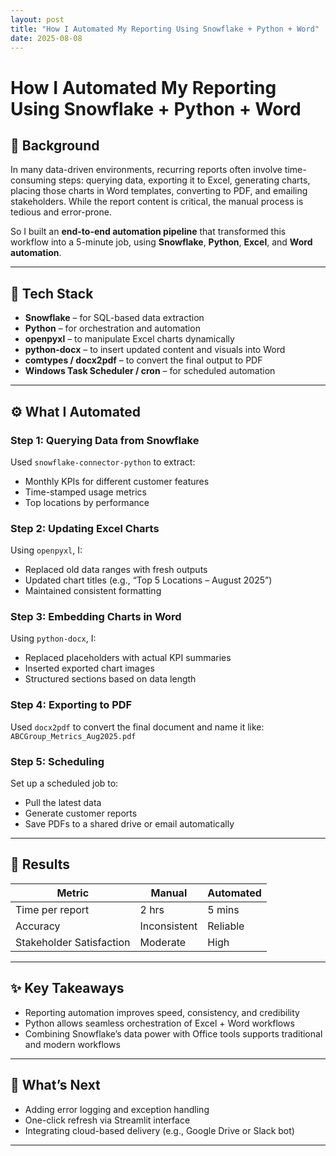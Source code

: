 ```yaml
---
layout: post
title: "How I Automated My Reporting Using Snowflake + Python + Word"
date: 2025-08-08
---
```


# How I Automated My Reporting Using Snowflake + Python + Word

## 📌 Background
In many data-driven environments, recurring reports often involve time-consuming steps: querying data, exporting it to Excel, generating charts, placing those charts in Word templates, converting to PDF, and emailing stakeholders. While the report content is critical, the manual process is tedious and error-prone.

So I built an **end-to-end automation pipeline** that transformed this workflow into a 5-minute job, using **Snowflake**, **Python**, **Excel**, and **Word automation**.

---

## 🔧 Tech Stack
- **Snowflake** – for SQL-based data extraction  
- **Python** – for orchestration and automation  
- **openpyxl** – to manipulate Excel charts dynamically  
- **python-docx** – to insert updated content and visuals into Word  
- **comtypes / docx2pdf** – to convert the final output to PDF  
- **Windows Task Scheduler / cron** – for scheduled automation

---

## ⚙️ What I Automated

### Step 1: Querying Data from Snowflake
Used `snowflake-connector-python` to extract:
- Monthly KPIs for different customer features
- Time-stamped usage metrics
- Top locations by performance

### Step 2: Updating Excel Charts
Using `openpyxl`, I:
- Replaced old data ranges with fresh outputs
- Updated chart titles (e.g., “Top 5 Locations – August 2025”)
- Maintained consistent formatting

### Step 3: Embedding Charts in Word
Using `python-docx`, I:
- Replaced placeholders with actual KPI summaries
- Inserted exported chart images
- Structured sections based on data length

### Step 4: Exporting to PDF
Used `docx2pdf` to convert the final document and name it like:
`ABCGroup_Metrics_Aug2025.pdf`

### Step 5: Scheduling
Set up a scheduled job to:
- Pull the latest data
- Generate customer reports
- Save PDFs to a shared drive or email automatically

---

## 🧠 Results

| Metric                  | Manual   | Automated |
|-------------------------|----------|-----------|
| Time per report         | 2 hrs    | 5 mins    |
| Accuracy                | Inconsistent | Reliable |
| Stakeholder Satisfaction| Moderate | High      |

---

## ✨ Key Takeaways
- Reporting automation improves speed, consistency, and credibility
- Python allows seamless orchestration of Excel + Word workflows
- Combining Snowflake’s data power with Office tools supports traditional and modern workflows

---

## 📁 What’s Next
- Adding error logging and exception handling
- One-click refresh via Streamlit interface
- Integrating cloud-based delivery (e.g., Google Drive or Slack bot)

---

